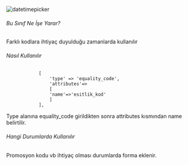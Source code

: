 ![datetimepicker](https://s3.eu-central-1.amazonaws.com/static.testbank.az/uploads/files/15-1619082865-ok-image.png)

###### Bu Sınıf Ne İşe Yarar?

Farklı kodlara ihtiyaç duyulduğu zamanlarda kullanılır

###### Nasıl Kullanılır

```
            [
                'type' => 'equality_code',
                'attributes'=>
                [
                'name'=>'esitlik_kod'
                ]
            ],
```

Type alanına equality_code girildikten sonra attributes kısmından name belirtilir.

###### Hangi Durumlarda Kullanılır
Promosyon kodu vb ihtiyaç olması durumlarda forma eklenir.

